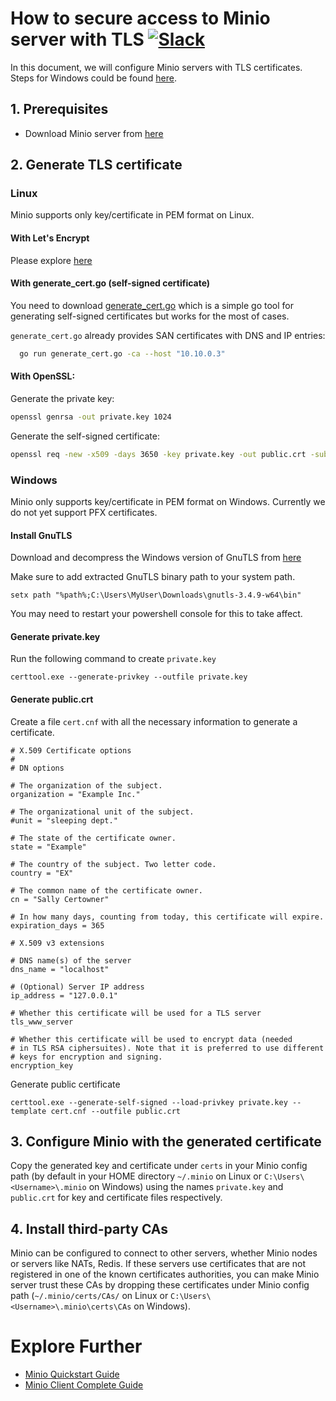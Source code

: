 # How to secure access to Minio server with TLS [![Slack](https://slack.minio.io/slack?type=svg)](https://slack.minio.io)

In this document, we will configure Minio servers with TLS certificates. Steps for Windows could be found [here](https://github.com/minio/minio/blob/master/docs/configure-minio-with-gnutls-windows.md).

## 1. Prerequisites

* Download Minio server from [here](https://docs.minio.io/docs/minio)

## 2. Generate TLS certificate

### Linux

Minio supports only key/certificate in PEM format on Linux.

#### With Let's Encrypt

Please explore [here](https://docs.minio.io/docs/generate-let-s-encypt-certificate-using-concert-for-minio)

#### With generate_cert.go (self-signed certificate)

You need to download [generate_cert.go](https://golang.org/src/crypto/tls/generate_cert.go?m=text) which is a simple go tool for generating self-signed certificates but works for the most of cases.

`generate_cert.go` already provides SAN certificates with DNS and IP entries:

```sh
  go run generate_cert.go -ca --host "10.10.0.3"
```

#### With OpenSSL:

Generate the private key:
```sh
openssl genrsa -out private.key 1024
```

Generate the self-signed certificate:
```sh
openssl req -new -x509 -days 3650 -key private.key -out public.crt -subj "/C=country/ST=state/L=location/O=organization/CN=domain"
```

### Windows

Minio only supports key/certificate in PEM format on Windows. Currently we do not yet support PFX certificates.

#### Install GnuTLS

Download and decompress the Windows version of GnuTLS from [here](http://www.gnutls.org/download.html)

Make sure to add extracted GnuTLS binary path to your system path.
```
setx path "%path%;C:\Users\MyUser\Downloads\gnutls-3.4.9-w64\bin"
```

You may need to restart your powershell console for this to take affect.

#### Generate private.key

Run the following command to create `private.key`
```
certtool.exe --generate-privkey --outfile private.key 
```

#### Generate public.crt

Create a file `cert.cnf` with all the necessary information to generate a certificate.

```
# X.509 Certificate options
#
# DN options

# The organization of the subject.
organization = "Example Inc."

# The organizational unit of the subject.
#unit = "sleeping dept."

# The state of the certificate owner.
state = "Example"

# The country of the subject. Two letter code.
country = "EX"

# The common name of the certificate owner.
cn = "Sally Certowner"

# In how many days, counting from today, this certificate will expire.
expiration_days = 365

# X.509 v3 extensions

# DNS name(s) of the server
dns_name = "localhost"

# (Optional) Server IP address
ip_address = "127.0.0.1"

# Whether this certificate will be used for a TLS server
tls_www_server

# Whether this certificate will be used to encrypt data (needed
# in TLS RSA ciphersuites). Note that it is preferred to use different
# keys for encryption and signing.
encryption_key
```

Generate public certificate
```
certtool.exe --generate-self-signed --load-privkey private.key --template cert.cnf --outfile public.crt 
```

## 3. Configure Minio with the generated certificate

Copy the generated key and certificate under `certs` in your Minio config path (by default in your HOME directory `~/.minio` on Linux or `C:\Users\<Username>\.minio` on Windows) using the names `private.key` and `public.crt` for key and certificate files respectively.

## 4. Install third-party CAs

Minio can be configured to connect to other servers, whether Minio nodes or servers like NATs, Redis. If these servers use certificates that are not registered in one of the known certificates authorities, you can make Minio server trust these CAs by dropping these certificates under Minio config path (`~/.minio/certs/CAs/` on Linux or `C:\Users\<Username>\.minio\certs\CAs` on Windows).

# Explore Further
* [Minio Quickstart Guide](https://docs.minio.io/docs/minio-quickstart-guide)
* [Minio Client Complete Guide](https://docs.minio.io/docs/minio-client-complete-guide)
